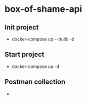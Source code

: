 # box-of-shame-api

## Init project
* docker-compose up --build -d

## Start project
* docker-compose up -d

## Postman collection
* 
